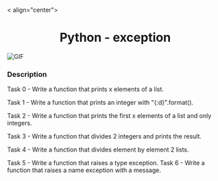 < align="center">
    <h1 align="center"> Python - exception </h1>
![GIF](https://media.giphy.com/media/9FgcJtvVEwlxe/giphy.gif)
### Description
Task 0 - Write a function that prints x elements of a list.

Task 1 - Write a function that prints an integer with "{:d}".format().

Task 2 - Write a function that prints the first x elements of a list and only integers.

Task 3 - Write a function that divides 2 integers and prints the result.

Task 4 - Write a function that divides element by element 2 lists.

Task 5 - Write a function that raises a type exception.
Task 6 - Write a function that raises a name exception with a message.